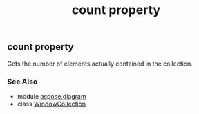﻿---
title: count property
second_title: Aspose.Diagram for Python via .NET API References
description: 
type: docs
weight: 90
url: /python-net/aspose.diagram/windowcollection/count/
is_root: false
---

## count property


Gets the number of elements actually contained in the collection.

### See Also
* module [aspose.diagram](../../)
* class [WindowCollection](/diagram/python-net/aspose.diagram/windowcollection)
